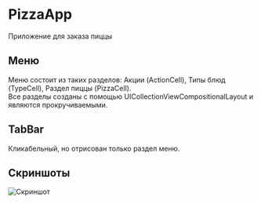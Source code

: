# PizzaApp
Приложение для заказа пиццы

## Меню
Меню состоит из таких разделов: Акции (ActionCell), Типы блюд (TypeCell), Раздел пиццы (PizzaCell).  
Все разделы созданы с помощью UICollectionViewCompositionalLayout и являются прокручиваемыми.

## TabBar
Кликабельный, но отрисован только раздел меню.

## Скриншоты
![Скриншот](https://github.com/user-attachments/assets/16553e57-b73e-42a2-9a6c-73db5df20b40)
